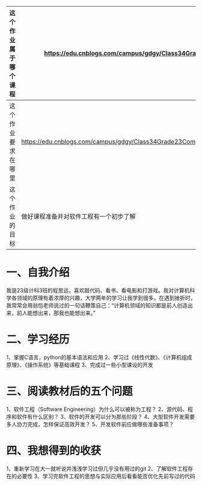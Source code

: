 | 这个作业属于哪个课程 | https://edu.cnblogs.com/campus/gdgy/Class34Grade23ComputerScience |
| ----------------- |--------------- |
| 这个作业要求在哪里| https://edu.cnblogs.com/campus/gdgy/Class34Grade23ComputerScience/homework/13478 |
| 这个作业的目标 | 做好课程准备并对软件工程有一个初步了解 |

# 一、自我介绍
我是23级计科3班的程思远，喜欢敲代码、看书、看电影和打游戏。我对计算机科学各领域的原理有着浓厚的兴趣，大学两年的学习让我学到很多。在遇到挫折时，我常常会用翁恺老师说过的一句话鞭策自己：“计算机领域的知识都是前人创造出来，前人能想出来，那我也能想出来。”
# 二、学习经历
1、掌握C语言，python的基本语法和应用
2、学习过《线性代数》、《计算机组成原理》、《操作系统》等基础课程
3、完成过一些小型课设的开发
# 三、阅读教材后的五个问题
1、软件工程（Software Engineering）为什么可以被称为工程？
2、源代码、程序和软件有什么区别？
3、软件的开发可以分为那些阶段？
4、大型软件开发需要多人协力完成，怎样保证高效开发？
5、开发软件前应做哪些准备事项？
# 四、我想得到的收获
1、重新学习在大一就听说并浅浅学习过但几乎没有用过的git
2、了解软件工程存在的必要性
3、学习完软件工程的思想与实际应用后看看能否优化先前写过的代码
